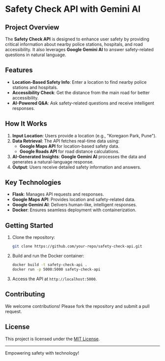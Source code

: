 # Safety Check API with Gemini AI

## Project Overview
The **Safety Check API** is designed to enhance user safety by providing critical information about nearby police stations, hospitals, and road accessibility. It also leverages **Google Gemini AI** to answer safety-related questions in natural language.

## Features
- **Location-Based Safety Info**: Enter a location to find nearby police stations and hospitals.
- **Accessibility Check**: Get the distance from the main road for better accessibility.
- **AI-Powered Q&A**: Ask safety-related questions and receive intelligent responses.

## How It Works
1. **Input Location**: Users provide a location (e.g., "Koregaon Park, Pune").
2. **Data Retrieval**: The API fetches real-time data using:
    - **Google Maps API** for location-based safety data.
    - **Google Roads API** for road distance calculations.
3. **AI-Generated Insights**: **Google Gemini AI** processes the data and generates a natural-language response.
4. **Output**: Users receive detailed safety information and answers.

## Key Technologies
- **Flask**: Manages API requests and responses.
- **Google Maps API**: Provides location and safety-related data.
- **Google Gemini AI**: Delivers human-like, intelligent responses.
- **Docker**: Ensures seamless deployment with containerization.

## Getting Started
1. Clone the repository:
    ```bash
    git clone https://github.com/your-repo/safety-check-api.git
    ```
2. Build and run the Docker container:
    ```bash
    docker build -t safety-check-api .
    docker run -p 5000:5000 safety-check-api
    ```
3. Access the API at `http://localhost:5000`.

## Contributing
We welcome contributions! Please fork the repository and submit a pull request.

## License
This project is licensed under the [MIT License](LICENSE).

---
Empowering safety with technology!
